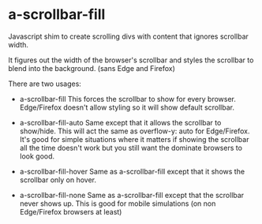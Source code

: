 # a-scrollbar-fill
Javascript shim to create scrolling divs with content that ignores scrollbar
width.

It figures out the width of the browser's scrollbar and styles the scrollbar to blend
into the background. (sans Edge and Firefox)

There are two usages:
- a-scrollbar-fill
This forces the scrollbar to show for every browser. Edge/Firefox doesn't allow
styling so it will show default scrollbar.

- a-scrollbar-fill-auto
Same except that it allows the scrollbar to show/hide. This will act the same
as overflow-y: auto for Edge/Firefox. It's good for simple situations where it
matters if showing the scrollbar all the time doesn't work but you still
want the dominate browsers to look good.

- a-scrollbar-fill-hover
Same as a-scrollbar-fill except that it shows the scrollbar only on hover.

- a-scrollbar-fill-none
Same as a-scrollbar-fill except that the scrollbar never shows up. This is good
for mobile simulations (on non Edge/Firefox browsers at least) 
